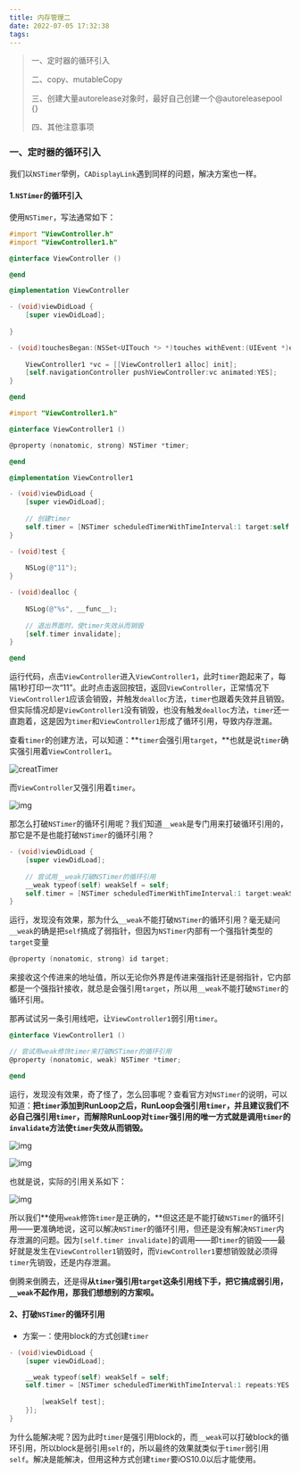 ```yaml
---
title: 内存管理二
date: 2022-07-05 17:32:38
tags:
---
```


> 一、定时器的循环引入
>
> 二、copy、mutableCopy
>
> 三、创建大量autorelease对象时，最好自己创建一个@autoreleasepool {}
>
> 四、其他注意事项

<!--more-->

### 一、定时器的循环引入

我们以`NSTimer`举例，`CADisplayLink`遇到同样的问题，解决方案也一样。

#### 1.`NSTimer`的循环引入

使用`NSTimer`，写法通常如下：

```objectivec
#import "ViewController.h"
#import "ViewController1.h"

@interface ViewController ()

@end

@implementation ViewController

- (void)viewDidLoad {
    [super viewDidLoad];
    
}

- (void)touchesBegan:(NSSet<UITouch *> *)touches withEvent:(UIEvent *)event {
    
    ViewController1 *vc = [[ViewController1 alloc] init];
    [self.navigationController pushViewController:vc animated:YES];
}

@end
```

```objectivec
#import "ViewController1.h"

@interface ViewController1 ()

@property (nonatomic, strong) NSTimer *timer;

@end

@implementation ViewController1

- (void)viewDidLoad {
    [super viewDidLoad];
    
    // 创建timer
    self.timer = [NSTimer scheduledTimerWithTimeInterval:1 target:self selector:@selector(test) userInfo:nil repeats:YES];
}

- (void)test {
    
    NSLog(@"11");
}

- (void)dealloc {
    
    NSLog(@"%s", __func__);
    
    // 退出界面时，使timer失效从而销毁
    [self.timer invalidate];
}

@end
```

运行代码，点击`ViewController`进入`ViewController1`，此时`timer`跑起来了，每隔1秒打印一次“11”。此时点击返回按钮，返回`ViewController`，正常情况下`ViewController1`应该会销毁，并触发`dealloc`方法，`timer`也跟着失效并且销毁。但实际情况却是`ViewController1`没有销毁，也没有触发`dealloc`方法，`timer`还一直跑着，这是因为`timer`和`ViewController1`形成了循环引用，导致内存泄漏。

查看`timer`的创建方法，可以知道：**`timer`会强引用`target`，**也就是说`timer`确实强引用着`ViewController1`。

![creatTimer](https://blog-1311875715.cos.ap-beijing.myqcloud.com/blog/20220706111435.png)

而`ViewController`又强引用着`timer`。

![img](https://blog-1311875715.cos.ap-beijing.myqcloud.com/blog/20220706111630.png)

那怎么打破`NSTimer`的循环引用呢？我们知道`__weak`是专门用来打破循环引用的，那它是不是也能打破`NSTimer`的循环引用？

```objectivec
- (void)viewDidLoad {
    [super viewDidLoad];
    
    // 尝试用__weak打破NSTimer的循环引用
    __weak typeof(self) weakSelf = self;
    self.timer = [NSTimer scheduledTimerWithTimeInterval:1 target:weakSelf selector:@selector(test) userInfo:nil repeats:YES];
}
```

运行，发现没有效果，那为什么`__weak`不能打破`NSTimer`的循环引用？毫无疑问`__weak`的确是把`self`搞成了弱指针，但因为`NSTimer`内部有一个强指针类型的`target`变量

```objectivec
@property (nonatomic, strong) id target;
```

来接收这个传进来的地址值，所以无论你外界是传进来强指针还是弱指针，它内部都是一个强指针接收，就总是会强引用`target`，所以用`__weak`不能打破`NSTimer`的循环引用。

那再试试另一条引用线吧，让`ViewController1`弱引用`timer`。

```objectivec
@interface ViewController1 ()

// 尝试用weak修饰timer来打破NSTimer的循环引用
@property (nonatomic, weak) NSTimer *timer;

@end
```

运行，发现没有效果，奇了怪了，怎么回事呢？查看官方对`NSTimer`的说明，可以知道：**把`timer`添加到RunLoop之后，RunLoop会强引用`timer`，并且建议我们不必自己强引用`timer`，而解除RunLoop对`timer`强引用的唯一方式就是调用`timer`的`invalidate`方法使`timer`失效从而销毁。**

![img](https://blog-1311875715.cos.ap-beijing.myqcloud.com/blog/20220706112314.png)

![img](https://blog-1311875715.cos.ap-beijing.myqcloud.com/blog/20220706112417.png)

也就是说，实际的引用关系如下：

![img](https://blog-1311875715.cos.ap-beijing.myqcloud.com/blog/20220706112543.png)

所以我们**使用`weak`修饰`timer`是正确的，**但这还是不能打破`NSTimer`的循环引用——更准确地说，这可以解决`NSTimer`的循环引用，但还是没有解决`NSTimer`内存泄漏的问题。因为`[self.timer invalidate]`的调用——即`timer`的销毁——最好就是发生在`ViewController1`销毁时，而`ViewController1`要想销毁就必须得`timer`先销毁，还是内存泄漏。

倒腾来倒腾去，还是得**从`timer`强引用`target`这条引用线下手，把它搞成弱引用，`__weak`不起作用，那我们想想别的方案呗。**

#### 2、打破`NSTimer`的循环引用

- 方案一：使用block的方式创建`timer`

```objectivec
- (void)viewDidLoad {
    [super viewDidLoad];

    __weak typeof(self) weakSelf = self;
    self.timer = [NSTimer scheduledTimerWithTimeInterval:1 repeats:YES block:^(NSTimer * _Nonnull timer) {
        
        [weakSelf test];
    }];
}
```

为什么能解决呢？因为此时`timer`是强引用block的，而`__weak`可以打破block的循环引用，所以block是弱引用`self`的，所以最终的效果就类似于`timer`弱引用`self`。解决是能解决，但用这种方式创建`timer`要iOS10.0以后才能使用。